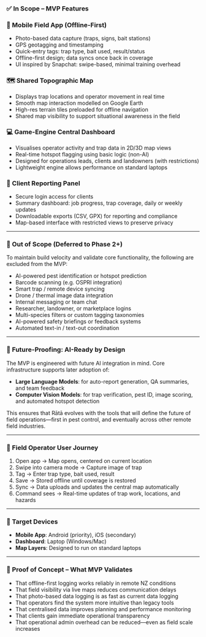 ### ✅ **In Scope – MVP Features**

### 📱 Mobile Field App (Offline-First)

- Photo-based data capture (traps, signs, bait stations)
- GPS geotagging and timestamping
- Quick-entry tags: trap type, bait used, result/status
- Offline-first design; data syncs once back in coverage
- UI inspired by Snapchat: swipe-based, minimal training overhead

### 🗺️ Shared Topographic Map

- Displays trap locations and operator movement in real time
- Smooth map interaction modelled on Google Earth
- High-res terrain tiles preloaded for offline navigation
- Shared map visibility to support situational awareness in the field

### 💻 Game-Engine Central Dashboard

- Visualises operator activity and trap data in 2D/3D map views
- Real-time hotspot flagging using basic logic (non-AI)
- Designed for operations leads, clients and landowners (with restrictions)
- Lightweight engine allows performance on standard laptops

### 🧾 Client Reporting Panel

- Secure login access for clients
- Summary dashboard: job progress, trap coverage, daily or weekly updates
- Downloadable exports (CSV, GPX) for reporting and compliance
- Map-based interface with restricted views to preserve privacy

---

### 🛑 Out of Scope (Deferred to Phase 2+)

To maintain build velocity and validate core functionality, the following are excluded from the MVP:

- AI-powered pest identification or hotspot prediction
- Barcode scanning (e.g. OSPRI integration)
- Smart trap / remote device syncing
- Drone / thermal image data integration
- Internal messaging or team chat
- Researcher, landowner, or marketplace logins
- Multi-species filters or custom tagging taxonomies
- AI-powered safety briefings or feedback systems
- Automated text-in / text-out coordination

---

### 🧠 Future-Proofing: AI-Ready by Design

The MVP is engineered with future AI integration in mind. Core infrastructure supports later adoption of:

- **Large Language Models**: for auto-report generation, QA summaries, and team feedback
- **Computer Vision Models**: for trap verification, pest ID, image scoring, and automated hotspot detection

This ensures that Rātā evolves with the tools that will define the future of field operations—first in pest control, and eventually across other remote field industries.

---

### 👟 Field Operator User Journey

1. Open app → Map opens, centered on current location
2. Swipe into camera mode → Capture image of trap
3. Tag → Enter trap type, bait used, result
4. Save → Stored offline until coverage is restored
5. Sync → Data uploads and updates the central map automatically
6. Command sees → Real-time updates of trap work, locations, and hazards

---

### 📱 Target Devices

- **Mobile App**: Android (priority), iOS (secondary)
- **Dashboard**: Laptop (Windows/Mac)
- **Map Layers**: Designed to run on standard laptops

---

### 🎯 Proof of Concept – What MVP Validates

- That offline-first logging works reliably in remote NZ conditions
- That field visibility via live maps reduces communication delays
- That photo-based data logging is as fast as current data logging
- That operators find the system more intuitive than legacy tools
- That centralised data improves planning and performance monitoring
- That clients gain immediate operational transparency
- That operational admin overhead can be reduced—even as field scale increases